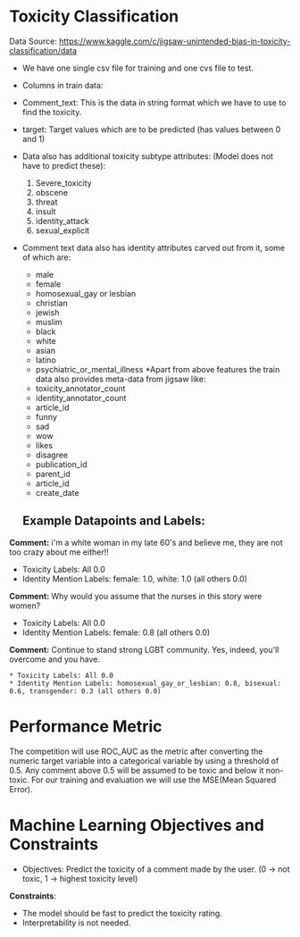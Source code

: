 # Toxicity Classification

Data Source: https://www.kaggle.com/c/jigsaw-unintended-bias-in-toxicity-classification/data

* We have one single csv file for training and one cvs file to test.


* Columns in train data:

* Comment_text: This is the data in string format which we have to use to find the toxicity.

* target: Target values which are to be predicted (has values between 0 and 1)
* Data also has additional toxicity subtype attributes: (Model does not have to predict these):

  1.   Severe_toxicity
  2.   obscene
  3. threat
  4. insult
  5. identity_attack
  6. sexual_explicit

* Comment text data also has identity attributes carved out from it, some of which are: 
  * male
  * female 
  * homosexual_gay or lesbian
  * christian
  * jewish
  * muslim
  * black
  * white 
  * asian
  * latino
  * psychiatric_or_mental_illness
*Apart from above features the train data also provides meta-data from jigsaw like: 
  * toxicity_annotator_count
  * identity_annotator_count
  * article_id
  * funny
  * sad
  * wow
  * likes
  * disagree
  * publication_id 
  * parent_id
  * article_id
  * create_date
  
  ## Example Datapoints and Labels:
**Comment:** i'm a white woman in my late 60's and believe me, they are not too crazy about me either!!

* Toxicity Labels: All 0.0
* Identity Mention Labels: female: 1.0, white: 1.0 (all others 0.0)

**Comment:** Why would you assume that the nurses in this story were women?
* Toxicity Labels: All 0.0
* Identity Mention Labels: female: 0.8 (all others 0.0)

**Comment:** Continue to stand strong LGBT community. Yes, indeed, you'll overcome and you have.

    * Toxicity Labels: All 0.0
    * Identity Mention Labels: homosexual_gay_or_lesbian: 0.8, bisexual: 0.6, transgender: 0.3 (all others 0.0)


# Performance Metric

The competition will use ROC_AUC as the metric after converting the numeric target variable into a categorical variable by using a threshold of 0.5. Any comment above 0.5 will be assumed to be toxic and below it non-toxic. For our training and evaluation we will use the MSE(Mean Squared Error).

# Machine Learning Objectives and Constraints

* Objectives: Predict the toxicity of a comment made by the user. (0 -> not toxic, 1 -> highest toxicity level)

**Constraints**:

* The model should be fast to predict the toxicity rating.
* Interpretability is not needed.
